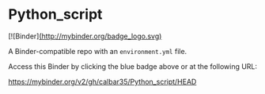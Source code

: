# Python_script

[![Binder][(http://mybinder.org/badge_logo.svg)]((https://mybinder.org/v2/gh/calbar35/Python_script/HEAD))

A Binder-compatible repo with an `environment.yml` file.

Access this Binder by clicking the blue badge above or at the following URL:

https://mybinder.org/v2/gh/calbar35/Python_script/HEAD
